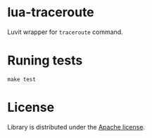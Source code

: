 # lua-traceroute

Luvit wrapper for `traceroute` command.

# Runing tests

`make test`

# License

Library is distributed under the [Apache license](http://www.apache.org/licenses/LICENSE-2.0.html).
